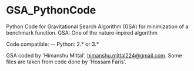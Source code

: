 # GSA_PythonCode
Python Code for Gravitational Search Algorithm (GSA) for minimization of a benchmark function.
GSA: One of the nature-inpired algorithm

Code compatible:
 -- Python: 2.* or 3.*

GSA coded by 'Himanshu Mittal', himanshu.mittal224@gmail.com. Some files are taken from code done by 'Hossam Faris'.
